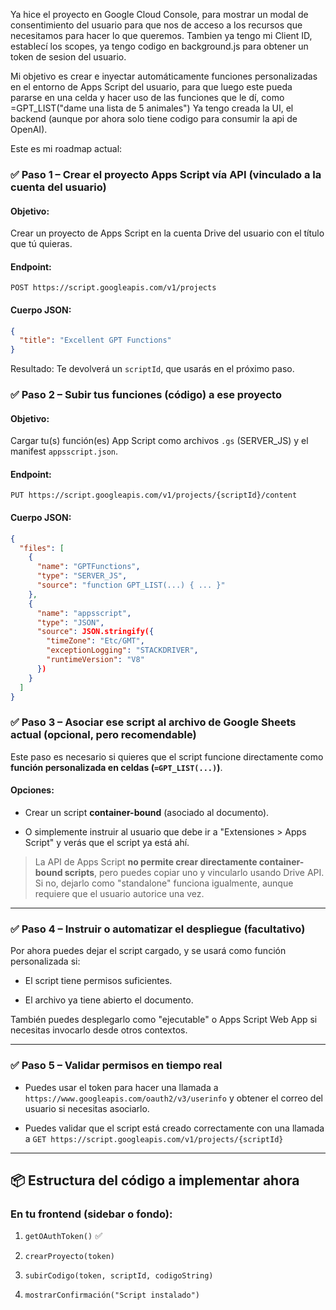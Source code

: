 Ya hice el proyecto en Google Cloud Console, para mostrar un modal de consentimiento del usuario para que nos de acceso a los recursos que necesitamos para hacer lo que queremos. Tambien ya tengo mi Client ID, establecí los scopes, ya tengo codigo en background.js para obtener un token de sesion del usuario.

Mi objetivo es crear e inyectar automáticamente funciones personalizadas en el entorno de Apps Script del usuario, para que luego este pueda pararse en una celda y hacer uso de las funciones que le dí, como =GPT_LIST("dame una lista de 5 animales")
Ya tengo creada la UI, el backend (aunque por ahora solo tiene codigo para consumir la api de OpenAI).

Este es mi roadmap actual:
### ✅ Paso 1 – Crear el proyecto Apps Script vía API (vinculado a la cuenta del usuario)

#### Objetivo:
Crear un proyecto de Apps Script en la cuenta Drive del usuario con el título que tú quieras.

#### Endpoint:
`POST https://script.googleapis.com/v1/projects`

#### Cuerpo JSON:
```json
{
  "title": "Excellent GPT Functions"
}

```
 Resultado:
Te devolverá un `scriptId`, que usarás en el próximo paso.


### ✅ Paso 2 – Subir tus funciones (código) a ese proyecto

#### Objetivo:

Cargar tu(s) función(es) App Script como archivos `.gs` (SERVER_JS) y el manifest `appsscript.json`.

#### Endpoint:
`PUT https://script.googleapis.com/v1/projects/{scriptId}/content`

#### Cuerpo JSON:
```json
{
  "files": [
    {
      "name": "GPTFunctions",
      "type": "SERVER_JS",
      "source": "function GPT_LIST(...) { ... }"
    },
    {
      "name": "appsscript",
      "type": "JSON",
      "source": JSON.stringify({
        "timeZone": "Etc/GMT",
        "exceptionLogging": "STACKDRIVER",
        "runtimeVersion": "V8"
      })
    }
  ]
}
```

### ✅ Paso 3 – Asociar ese script al archivo de Google Sheets actual (opcional, pero recomendable)

Este paso es necesario si quieres que el script funcione directamente como **función personalizada en celdas (`=GPT_LIST(...)`)**.

#### Opciones:

- Crear un script **container-bound** (asociado al documento).
    
- O simplemente instruir al usuario que debe ir a "Extensiones > Apps Script" y verás que el script ya está ahí.
    

> La API de Apps Script **no permite crear directamente container-bound scripts**, pero puedes copiar uno y vincularlo usando Drive API. Si no, dejarlo como "standalone" funciona igualmente, aunque requiere que el usuario autorice una vez.

---

### ✅ Paso 4 – Instruir o automatizar el despliegue (facultativo)

Por ahora puedes dejar el script cargado, y se usará como función personalizada si:

- El script tiene permisos suficientes.
    
- El archivo ya tiene abierto el documento.
    

También puedes desplegarlo como "ejecutable" o Apps Script Web App si necesitas invocarlo desde otros contextos.

---

### ✅ Paso 5 – Validar permisos en tiempo real

- Puedes usar el token para hacer una llamada a `https://www.googleapis.com/oauth2/v3/userinfo` y obtener el correo del usuario si necesitas asociarlo.
    
- Puedes validar que el script está creado correctamente con una llamada a `GET https://script.googleapis.com/v1/projects/{scriptId}`
    

---

## 📦 Estructura del código a implementar ahora

### En tu frontend (sidebar o fondo):

1. `getOAuthToken()` ✅
    
2. `crearProyecto(token)`
    
3. `subirCodigo(token, scriptId, codigoString)`
    
4. `mostrarConfirmación("Script instalado")`